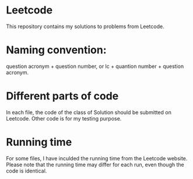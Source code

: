 # Leetcode
This repository contains my solutions to problems from Leetcode. 
# Naming convention: 
question acronym + question number, or lc + quantion number + question acronym. 
# Different parts of code
In each file, the code of the class of Solution should be submitted on Leetcode. 
Other code is for my testing purpose. 
# Running time
For some files, I have inculded the running time from the Leetcode website. 
Please note that the running time may differ for each run, even though the code is identical. 
